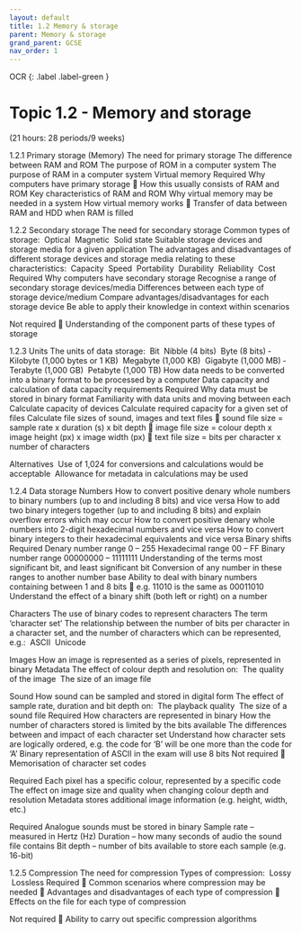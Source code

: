 ```yaml
---
layout: default
title: 1.2 Memory & storage
parent: Memory & storage
grand_parent: GCSE
nav_order: 1
---
```

OCR
{: .label .label-green }

# Topic 1.2 - Memory and storage

(21 hours: 28 periods/9 weeks)

1.2.1 Primary storage (Memory)
The need for primary storage
The difference between RAM and ROM
The purpose of ROM in a computer system
The purpose of RAM in a computer system
Virtual memory
Required
Why computers have primary storage
	How this usually consists of RAM and ROM
Key characteristics of RAM and ROM
Why virtual memory may be needed in a system
How virtual memory works
	Transfer of data between RAM and HDD when RAM is filled

1.2.2 Secondary storage
The need for secondary storage
Common types of storage:
­	Optical
­	Magnetic
­	Solid state
Suitable storage devices and storage media for a given application
The advantages and disadvantages of different storage devices and storage media relating to these characteristics:
­	Capacity
­	Speed
­	Portability
­	Durability
­	Reliability
­	Cost
Required
Why computers have secondary storage
Recognise a range of secondary storage devices/media
Differences between each type of storage device/medium
Compare advantages/disadvantages for each storage device
Be able to apply their knowledge in context within scenarios

Not required
	Understanding of the component parts of these types of storage

1.2.3 Units
The units of data storage:
­	Bit
­	Nibble (4 bits)
­	Byte (8 bits)
­	Kilobyte (1,000 bytes or 1 KB)
­	Megabyte (1,000 KB)
­	Gigabyte (1,000 MB)
­	Terabyte (1,000 GB)
­	Petabyte (1,000 TB)
How data needs to be converted into a binary format to be processed by a computer
Data capacity and calculation of data capacity requirements
Required
Why data must be stored in binary format
Familiarity with data units and moving between each
Calculate capacity of devices
Calculate required capacity for a given set of files
Calculate file sizes of sound, images and text files
	sound file size = sample rate x duration (s) x bit depth
	image file size = colour depth x image height (px) x image width (px)
	text file size = bits per character x number of characters

Alternatives
­	Use of 1,024 for conversions and calculations would be acceptable
­	Allowance for metadata in calculations may be used

1.2.4 Data storage
Numbers
How to convert positive denary whole numbers to binary numbers (up to and including 8 bits) and vice versa
How to add two binary integers together (up to and including 8 bits) and explain overflow errors which may occur
How to convert positive denary whole numbers into 2-digit hexadecimal numbers and vice versa
How to convert binary integers to their hexadecimal equivalents and vice versa
Binary shifts
Required
Denary number range 0 – 255
Hexadecimal range 00 – FF
Binary number range 00000000 – 11111111
Understanding of the terms most significant bit, and least significant bit
Conversion of any number in these ranges to another number base
Ability to deal with binary numbers containing between 1 and 8 bits
	e.g. 11010 is the same as 00011010
Understand the effect of a binary shift (both left or right) on a number

Characters
The use of binary codes to represent characters
The term ‘character set’
The relationship between the number of bits per character in a character set, and the number of characters which can be represented, e.g.:
­	ASCII
­	Unicode

Images
How an image is represented as a series of pixels, represented in binary
Metadata
The effect of colour depth and resolution on:
­	The quality of the image
­	The size of an image file

Sound
How sound can be sampled and stored in digital form
The effect of sample rate, duration and bit depth on:
­	The playback quality
­	The size of a sound file
Required
How characters are represented in binary
How the number of characters stored is limited by the bits available
The differences between and impact of each character set
Understand how character sets are logically ordered, e.g. the code for ‘B’ will be one more than the code for ‘A’
Binary representation of ASCII in the exam will use 8 bits
Not required
	Memorisation of character set codes

Required
Each pixel has a specific colour, represented by a specific code
The effect on image size and quality when changing colour depth and resolution
Metadata stores additional image information (e.g. height, width, etc.)

Required
Analogue sounds must be stored in binary
Sample rate – measured in Hertz (Hz)
Duration – how many seconds of audio the sound file contains
Bit depth – number of bits available to store each sample (e.g. 16-bit)

1.2.5 Compression
The need for compression
Types of compression:
­	Lossy
­	Lossless
Required
	Common scenarios where compression may be needed
	Advantages and disadvantages of each type of compression
	Effects on the file for each type of compression

Not required
	Ability to carry out specific compression algorithms
